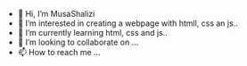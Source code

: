 - 👋 Hi, I’m MusaShalizi
- 👀 I’m interested in creating a webpage with htmll, css an js..
- 🌱 I’m currently learning html, css and js..
- 💞️ I’m looking to collaborate on ...
- 📫 How to reach me ...

<!---
MusaShalizi/MusaShalizi is a ✨ special ✨ repository because its `README.md` (this file) appears on your GitHub profile.
You can click the Preview link to take a look at your changes.
--->
